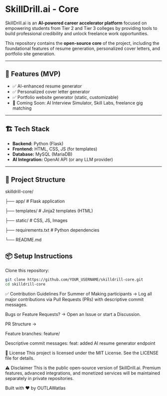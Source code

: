 # SkillDrill.ai - Core

SkillDrill.ai is an **AI-powered career accelerator platform** focused on empowering students from Tier 2 and Tier 3 colleges by providing tools to build professional credibility and unlock freelance work opportunities.

This repository contains the **open-source core** of the project, including the foundational features of resume generation, personalized cover letters, and portfolio site generation.

---

## 🚀 Features (MVP)

- ✅ AI-enhanced resume generator
- ✅ Personalized cover letter generator
- ✅ Portfolio website generator (static, customizable)
- 🔄 Coming Soon: AI Interview Simulator, Skill Labs, freelance gig matching

---

## 🏗️ Tech Stack

- **Backend:** Python (Flask)
- **Frontend:** HTML, CSS, JS (for templates)
- **Database:** MySQL (MariaDB)
- **AI Integration:** OpenAI API (or any LLM provider)

---

## 📁 Project Structure

skilldrill-core/

├── app/ # Flask application

├── templates/ # Jinja2 templates (HTML)

├── static/ # CSS, JS, Images

├── requirements.txt # Python dependencies

└── README.md
## 📦 Setup Instructions

Clone this repository:

```bash
git clone https://github.com/YOUR_USERNAME/skilldrill-core.git
cd skilldrill-core
```
✅ Contribution Guidelines
For Summer of Making participants → Log all major contributions via Pull Requests (PRs) with descriptive commit messages.

Bugs or Feature Requests? → Open an Issue or start a Discussion.

PR Structure →

Feature branches: feature/<feature-name>

Descriptive commit messages: feat: added AI resume generator endpoint

📜 License
This project is licensed under the MIT License. See the LICENSE file for details.

⚠️ Disclaimer
This is the public open-source version of SkillDrill.ai. Premium features, advanced integrations, and monetized services will be maintained separately in private repositories.

Built with ❤️ by OUTLAWatlas
